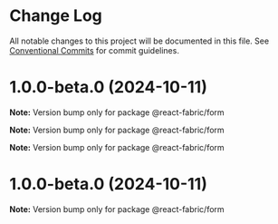# Change Log

All notable changes to this project will be documented in this file.
See [Conventional Commits](https://conventionalcommits.org) for commit guidelines.

# 1.0.0-beta.0 (2024-10-11)

**Note:** Version bump only for package @react-fabric/form

**Note:** Version bump only for package @react-fabric/form

**Note:** Version bump only for package @react-fabric/form

# 1.0.0-beta.0 (2024-10-11)

**Note:** Version bump only for package @react-fabric/form
